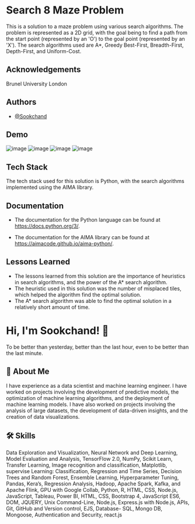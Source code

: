 
# Search 8 Maze Problem
This is a solution to a maze problem using various search algorithms. The problem is represented as a 2D grid, with the goal being to find a path from the start point (represented by an 'O') to the goal point (represented by an 'X'). The search algorithms used are A*, Greedy Best-First, Breadth-First, Depth-First, and Uniform-Cost. 

## Acknowledgements
Brunel University London

## Authors

- [@Sookchand](https://github.com/Sookchand)


## Demo
![image](https://user-images.githubusercontent.com/34344439/210083346-c7c8e807-16d6-41d3-9c37-27d69d032986.png)
![image](https://user-images.githubusercontent.com/34344439/210083393-e30804c1-8b26-4859-8771-dcb279c0ae26.png)
![image](https://user-images.githubusercontent.com/34344439/210083444-7e184b76-80aa-436e-a133-d3e4194e0b0f.png)
![image](https://user-images.githubusercontent.com/34344439/210083534-f7c23f0d-efe5-490b-8439-9a7c15f017ff.png)





## Tech Stack

The tech stack used for this solution is Python, with the search algorithms implemented using the AIMA library.
## Documentation
- The documentation for the Python language can be found at https://docs.python.org/3/.

- The documentation for the AIMA library can be found at https://aimacode.github.io/aima-python/.
## Lessons Learned
- The lessons learned from this solution are the importance of heuristics in search algorithms, and the power of the A* search algorithm.
- The heuristic used in this solution was the number of misplaced tiles, which helped the algorithm find the optimal solution.
-  The A* search algorithm was able to find the optimal solution in a relatively short amount of time.
# Hi, I'm Sookchand! 👋

To be better than yesterday, better than the last hour, even to be better than the last
minute.
## 🚀 About Me
I have experience as a data scientist and machine learning engineer. I have worked on
projects involving the development of predictive models, the optimization of machine
learning algorithms, and the deployment of machine learning models. I have also worked on
projects involving the analysis of large datasets, the development of data-driven insights,
and the creation of data visualizations.
## 🛠 Skills
Data Exploration and Visualization, Neural Network and Deep Learning, Model Evaluation
and Analysis, TensorFlow 2.0, NumPy, Scikit Learn, Transfer Learning, Image recognition and
classification, Matplotlib, supervise Learning: Classification, Regression and Time Series,
Decision Trees and Random Forest, Ensemble Learning, Hyperparameter Tuning, Pandas,
Kera’s, Regression Analysis, Hadoop, Apache Spark, Kafka, and Apache Flink, GPU with
Google Collab, Python, R, HTML, CSS, Node.js, JavaScript, Tableau, Power BI, HTML, CSS,
Bootstrap 4, JavaScript ES6, DOM, JQUERY, Unix Command-Line, Node.js, Express.js with Node.js,
APIs, Git, GitHub and Version control, EJS, Database- SQL, Mongo DB, Mongoose, Authentication and
Security, react.js
